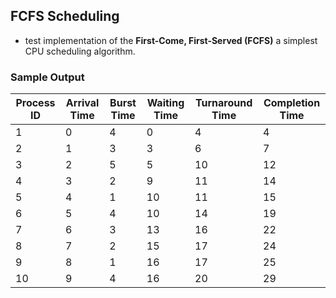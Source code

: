 ## FCFS Scheduling
- test implementation of the **First-Come, First-Served (FCFS)** a simplest CPU scheduling algorithm.

### Sample Output
| Process ID | Arrival Time | Burst Time | Waiting Time | Turnaround Time | Completion Time |
|------------|--------------|------------|--------------|-----------------|-----------------|
| 1          | 0            | 4          | 0            | 4               | 4               |
| 2          | 1            | 3          | 3            | 6               | 7               |
| 3          | 2            | 5          | 5            | 10              | 12              |
| 4          | 3            | 2          | 9            | 11              | 14              |
| 5          | 4            | 1          | 10           | 11              | 15              |
| 6          | 5            | 4          | 10           | 14              | 19              |
| 7          | 6            | 3          | 13           | 16              | 22              |
| 8          | 7            | 2          | 15           | 17              | 24              |
| 9          | 8            | 1          | 16           | 17              | 25              |
| 10         | 9            | 4          | 16           | 20              | 29              |